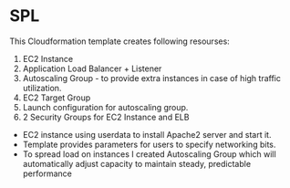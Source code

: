 # SPL

This Cloudformation template creates following resourses: 
1. EC2 Instance 
2. Application Load Balancer + Listener 
3. Autoscaling Group  - to provide extra instances in case of high traffic utilization. 
4. EC2 Target Group 
5. Launch configuration for autoscaling group. 
6. 2 Security Groups for EC2 Instance and ELB

- EC2 instance using userdata to install Apache2 server and start it. 
- Template provides parameters for users to specify networking bits.
- To spread load on instances I created Autoscaling Group which will automatically adjust capacity to maintain steady, predictable performance
